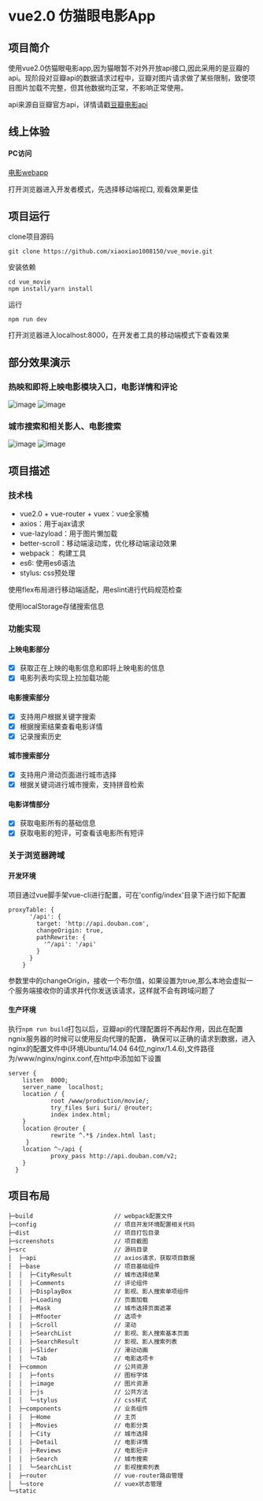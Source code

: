 # vue2.0 仿猫眼电影App

## 项目简介

使用vue2.0仿猫眼电影app,因为猫眼暂不对外开放api接口,因此采用的是豆瓣的api。现阶段对豆瓣api的数据请求过程中，豆瓣对图片请求做了某些限制，致使项目图片加载不完整，但其他数据均正常，不影响正常使用。

api来源自豆瓣官方api，详情请戳[豆瓣电影api](https://developers.douban.com/wiki/?title=movie_v2)

## 线上体验

#### PC访问

[电影webapp](http://47.104.98.140:8000)

打开浏览器进入开发者模式，先选择移动端视口, 观看效果更佳

## 项目运行

clone项目源码
```
git clone https://github.com/xiaoxiao1008150/vue_movie.git

```
安装依赖
```
cd vue_movie
npm install/yarn install
``` 
运行
```
npm run dev
```
打开浏览器进入localhost:8000，在开发者工具的移动端模式下查看效果

## 部分效果演示
### 热映和即将上映电影模块入口，电影详情和评论

![image](https://github.com/xiaoxiao1008150/vue_movie/raw/master/screenshot/movie.gif)
![image](https://github.com/xiaoxiao1008150/vue_movie/raw/master/screenshot/detail.gif)

### 城市搜索和相关影人、电影搜索

![image](https://github.com/xiaoxiao1008150/vue_movie/raw/master/screenshot/search_city.gif)
![image](https://github.com/xiaoxiao1008150/vue_movie/raw/master/screenshot/search_people.gif)

## 项目描述
### 技术栈
- vue2.0 + vue-router + vuex：vue全家桶
- axios：用于ajax请求
- vue-lazyload：用于图片懒加载
- better-scroll：移动端滚动库，优化移动端滚动效果
- webpack： 构建工具
- es6: 使用es6语法
- stylus: css预处理

使用flex布局进行移动端适配，用eslint进行代码规范检查

使用localStorage存储搜索信息

### 功能实现
#### 上映电影部分
- [x] 获取正在上映的电影信息和即将上映电影的信息
- [x] 电影列表均实现上拉加载功能
#### 电影搜索部分
- [x] 支持用户根据关键字搜索
- [x] 根据搜索结果查看电影详情
- [x] 记录搜索历史
#### 城市搜索部分
- [x] 支持用户滑动页面进行城市选择
- [x] 根据关键词进行城市搜索，支持拼音检索
#### 电影详情部分
- [x] 获取电影所有的基础信息
- [x] 获取电影的短评，可查看该电影所有短评

### 关于浏览器跨域
#### 开发环境
项目通过vue脚手架vue-cli进行配置，可在'config/index'目录下进行如下配置
```
proxyTable: {
      '/api': {
        target: 'http://api.douban.com',
        changeOrigin: true,
        pathRewrite: {
          '^/api': '/api'
        }
      }
    }
```
参数里中的changeOrigin，接收一个布尔值，如果设置为true,那么本地会虚拟一个服务端接收你的请求并代你发送该请求，这样就不会有跨域问题了

#### 生产环境
执行```npm run build```打包以后，豆瓣api的代理配置将不再起作用，因此在配置ngnix服务器的时候可以使用反向代理的配置，
确保可以正确的请求到数据，进入nginx的配置文件中(环境Ubuntu/14.04 64位,nginx/1.4.6),文件路径为/www/nginx/nginx.conf,在http中添加如下设置
```
server {
    listen  8000;
    server_name  localhost;
    location / {
            root /www/production/movie/;
            try_files $uri $uri/ @router;
            index index.html;
    }
    location @router {
            rewrite ^.*$ /index.html last;
     }
    location ^~/api {
            proxy_pass http://api.douban.com/v2;
    }
  }
```

## 项目布局
```
├─build                       // webpack配置文件
├─config                      // 项目开发环境配置相关代码   
├─dist                        // 项目打包目录
├─screenshots                 // 项目截图
├─src                         // 源码目录    
│  ├─api                      // axios请求，获取项目数据
│  ├─base                     // 项目基础组件
│  │  ├─CityResult            // 城市选择结果
│  │  ├─Comments              // 评论组件
│  │  ├─DisplayBox            // 影视、影人搜索单项组件
│  │  ├─Loading               // 页面加载
│  │  ├─Mask                  // 城市选择页面遮罩
│  │  ├─Mfooter               // 选项卡
│  │  ├─Scroll                // 滚动
│  │  ├─SearchList            // 影视、影人搜索基本页面
│  │  ├─SearchResult          // 影视、影人搜索列表
│  │  ├─Slider                // 滑动动画
│  │  └─Tab                   // 电影选项卡
│  ├─common                   // 公共资源 
│  │  ├─fonts                 // 图标字体
│  │  ├─image                 // 图片资源
│  │  ├─js                    // 公共方法
│  │  └─stylus                // css样式
│  ├─components               // 业务组件 
│  │  ├─Home                  // 主页
│  │  ├─Movies                // 电影分类
│  │  ├─City                  // 城市选择
│  │  ├─Detail                // 电影详情
│  │  ├─Reviews               // 电影短评
│  │  ├─Search                // 城市搜索
│  │  └─SearchList            // 影视搜索列表
│  ├─router                   // vue-router路由管理
│  └─store                    // vuex状态管理 
└─static 
```
